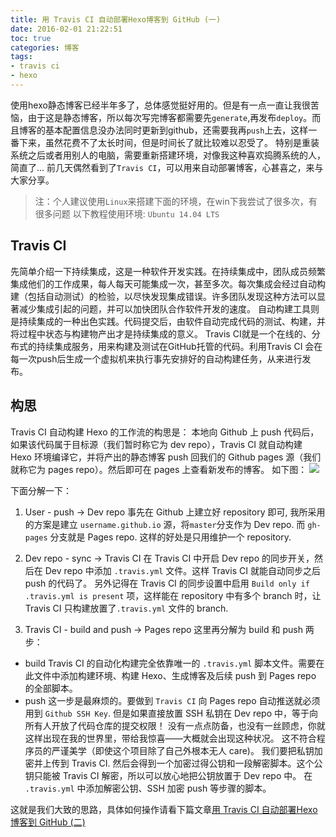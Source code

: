 ```yaml
---
title: 用 Travis CI 自动部署Hexo博客到 GitHub (一)
date: 2016-02-01 21:22:51
toc: true
categories: 博客
tags:
- travis ci
- hexo
---
```


使用hexo静态博客已经半年多了，总体感觉挺好用的。但是有一点一直让我很苦恼，由于这是静态博客，所以每次写完博客都需要先`generate`,再发布`deploy`。而且博客的基本配置信息没办法同时更新到github，还需要我再`push`上去，这样一番下来，虽然花费不了太长时间，但是时间长了就比较难以忍受了。
特别是重装系统之后或者用别人的电脑，需要重新搭建环境，对像我这种喜欢捣腾系统的人，简直了...
前几天偶然看到了`Travis CI`，可以用来自动部署博客，心甚喜之，来与大家分享。
<!-- more -->
> 注：个人建议使用`Linux`来搭建下面的环境，在win下我尝试了很多次，有很多问题
> 以下教程使用环境: `Ubuntu 14.04 LTS`

## Travis CI
先简单介绍一下持续集成，这是一种软件开发实践。在持续集成中，团队成员频繁集成他们的工作成果，每人每天可能集成一次，甚至多次。每次集成会经过自动构建（包括自动测试）的检验，以尽快发现集成错误。许多团队发现这种方法可以显著减少集成引起的问题，并可以加快团队合作软件开发的速度。
自动构建工具则是持续集成的一种出色实践。代码提交后，由软件自动完成代码的测试、构建，并将过程中状态与构建物产出才是持续集成的意义。
Travis CI就是一个在线的、分布式的持续集成服务，用来构建及测试在GitHub托管的代码。利用Travis CI 会在每一次push后生成一个虚拟机来执行事先安排好的自动构建任务，从来进行发布。

## 构思
Travis CI 自动构建 Hexo 的工作流的构思是：
本地向 Github 上 push 代码后，如果该代码属于目标源（我们暂时称它为 dev repo），Travis CI 就自动构建 Hexo 环境编译它，并将产出的静态博客 push 回我们的 Github pages 源（我们就称它为 pages repo）。然后即可在 pages 上查看新发布的博客。
如下图：
![](http://7xqoa3.com1.z0.glb.clouddn.com/images%2Ftravis-hexo-flowing.png)

下面分解一下：

1. User - push -> Dev repo
事先在 Github 上建立好 repository 即可, 我所采用的方案是建立 `username.github.io` 源，将`master`分支作为 Dev repo. 而 `gh-pages` 分支就是 Pages repo. 这样的好处是只用维护一个 repository.

2. Dev repo - sync -> Travis CI
在 Travis CI 中开启 Dev repo 的同步开关，然后在 Dev repo 中添加 `.travis.yml` 文件。这样 Travis CI 就能自动同步之后 push 的代码了。
另外记得在 Travis CI 的同步设置中启用 `Build only if .travis.yml is present` 项，这样能在 repository 中有多个 branch 时，让 Travis CI 只构建放置了`.travis.yml` 文件的 branch.

3. Travis CI - build and push -> Pages repo
这里再分解为 build 和 push 两步：
- build
Travis CI 的自动化构建完全依靠唯一的 `.travis.yml` 脚本文件。需要在此文件中添加构建环境、构建 Hexo、生成博客及后续 push 到 Pages repo 的全部脚本。
- push
这一步是最麻烦的。要做到 `Travis CI` 向 Pages repo 自动推送就必须用到 `Github SSH Key`. 但是如果直接放置 SSH 私钥在 Dev repo 中，等于向所有人开放了代码仓库的提交权限！
没有一点点防备，也没有一丝顾虑，你就这样出现在我的世界里，带给我惊喜——大概就会出现这种状况。
这不符合程序员的严谨美学（即使这个项目除了自己外根本无人 care)。
我们要把私钥加密并上传到 Travis CI. 然后会得到一个加密过得公钥和一段解密脚本。这个公钥只能被 Travis CI 解密，所以可以放心地把公钥放置于 Dev repo 中。
在 `.travis.yml` 中添加解密公钥、SSH 加密 push 等步骤的脚本。

这就是我们大致的思路，具体如何操作请看下篇文章[用 Travis CI 自动部署Hexo博客到 GitHub (二)](http://blog.waydrow.com/2016/02/01/travis-ci-for-hexo-2/)